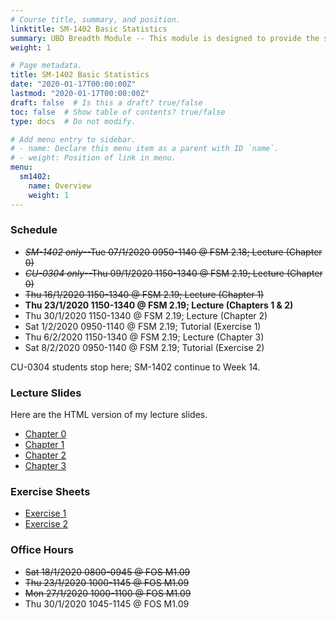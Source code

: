```yaml
---
# Course title, summary, and position.
linktitle: SM-1402 Basic Statistics
summary: UBD Breadth Module -- This module is designed to provide the students the fundamental knowledge of statistics, its application and the basic concepts of random variables and sampling.
weight: 1

# Page metadata.
title: SM-1402 Basic Statistics
date: "2020-01-17T00:00:00Z"
lastmod: "2020-01-17T00:00:00Z"
draft: false  # Is this a draft? true/false
toc: false  # Show table of contents? true/false
type: docs  # Do not modify.

# Add menu entry to sidebar.
# - name: Declare this menu item as a parent with ID `name`.
# - weight: Position of link in menu.
menu:
  sm1402:
    name: Overview
    weight: 1
---
```


### Schedule

- <s>*SM-1402 only*--Tue 07/1/2020 0950-1140 @ FSM 2.18; Lecture (Chapter 0)</s>
- <s>*CU-0304 only*--Thu 09/1/2020 1150-1340 @ FSM 2.19; Lecture (Chapter 0)</s>
- <s>Thu 16/1/2020 1150-1340 @ FSM 2.19; Lecture (Chapter 1)</s>
- **Thu 23/1/2020 1150-1340 @ FSM 2.19; Lecture (Chapters 1 & 2)**
- Thu 30/1/2020 1150-1340 @ FSM 2.19; Lecture (Chapter 2)
- Sat 1/2/2020 0950-1140 @ FSM 2.19; Tutorial (Exercise 1)
- Thu 6/2/2020 1150-1340 @ FSM 2.19; Lecture (Chapter 3)
- Sat 8/2/2020 0950-1140 @ FSM 2.19; Tutorial (Exercise 2)

CU-0304 students stop here; SM-1402 continue to Week 14.

### Lecture Slides

Here are the HTML version of my lecture slides.

- [Chapter 0](https://haziqj.github.io/sm1402/chapter0)
- [Chapter 1](https://haziqj.github.io/sm1402/chapter1)
- [Chapter 2](https://haziqj.github.io/sm1402/chapter2)
- [Chapter 3](https://haziqj.github.io/sm1402/chapter3)

### Exercise Sheets

- [Exercise 1](/teaching/sm1402/exercise1.pdf)
- [Exercise 2](/teaching/sm1402/exercise2.pdf)

### Office Hours

- <s>Sat 18/1/2020 0800-0945 @ FOS M1.09</s>
- <s>Thu 23/1/2020 1000-1145 @ FOS M1.09</s>
- <s>Mon 27/1/2020 1000-1100 @ FOS M1.09</s>
- Thu 30/1/2020 1045-1145 @ FOS M1.09
